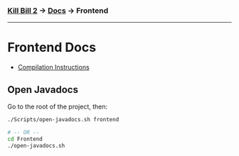 ### [Kill Bill 2](../../README.md) → [Docs](../README.md) → Frontend
---

# Frontend Docs
* [Compilation Instructions](compile.md)

## Open Javadocs
Go to the root of the project, then:
```sh
./Scripts/open-javadocs.sh frontend

# -- OR --
cd Frontend
./open-javadocs.sh
```
